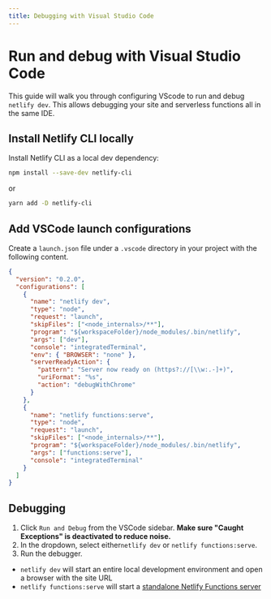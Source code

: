 ```yaml
---
title: Debugging with Visual Studio Code
---
```


# Run and debug with Visual Studio Code

This guide will walk you through configuring VScode to run and debug `netlify dev`.
This allows debugging your site and serverless functions all in the same IDE.

## Install Netlify CLI locally

Install Netlify CLI as a local dev dependency:

```bash
npm install --save-dev netlify-cli
```

or

```bash
yarn add -D netlify-cli
```

## Add VSCode launch configurations

Create a `launch.json` file under a `.vscode` directory in your project with the following content.

```json
{
  "version": "0.2.0",
  "configurations": [
    {
      "name": "netlify dev",
      "type": "node",
      "request": "launch",
      "skipFiles": ["<node_internals>/**"],
      "program": "${workspaceFolder}/node_modules/.bin/netlify",
      "args": ["dev"],
      "console": "integratedTerminal",
      "env": { "BROWSER": "none" },
      "serverReadyAction": {
        "pattern": "Server now ready on (https?://[\\w:.-]+)",
        "uriFormat": "%s",
        "action": "debugWithChrome"
      }
    },
    {
      "name": "netlify functions:serve",
      "type": "node",
      "request": "launch",
      "skipFiles": ["<node_internals>/**"],
      "program": "${workspaceFolder}/node_modules/.bin/netlify",
      "args": ["functions:serve"],
      "console": "integratedTerminal"
    }
  ]
}
```

## Debugging

1. Click `Run and Debug` from the VSCode sidebar. **Make sure "Caught Exceptions" is deactivated to reduce noise.**
2. In the dropdown, select either`netlify dev` or `netlify functions:serve`.
3. Run the debugger.

- `netlify dev` will start an entire local development environment and open a browser with the site URL
- `netlify functions:serve` will start a [standalone Netlify Functions server](./functions-dev)
